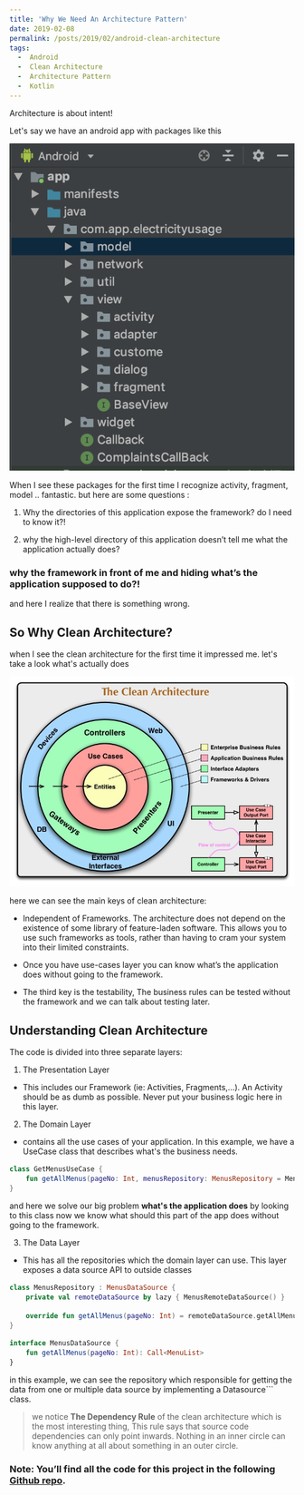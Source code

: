 ```yaml
---
title: 'Why We Need An Architecture Pattern'
date: 2019-02-08
permalink: /posts/2019/02/android-clean-architecture
tags:
  -  Android
  -  Clean Architecture
  -  Architecture Pattern
  -  Kotlin
---
```

 Architecture is about intent!
 
 Let's say we have an android app with packages like this


![no architecture image](/images/no_architecture.png)

When I see these packages for the first time I recognize activity, fragment, model .. fantastic.
but here are some questions :

1. Why the directories of this application expose the framework? do I need to know it?!

2. why the high-level directory of this application doesn’t tell me what the application actually does?
### why the framework in front of me and hiding what’s the application supposed to do?!
 and here I realize that there is something wrong.

## So Why Clean Architecture?

when I see the clean architecture for the first time it impressed me. let's take a look what's actually does

![clean architecture image](/images/clean_architecture.jpg)

here we can see the main keys of clean architecture:

* Independent of Frameworks. The architecture does not depend on the existence of some library of feature-laden software. This allows you to use such frameworks as tools, rather than having to cram your system into their limited constraints.

* Once you have use-cases layer you can know what’s the application does without going to the framework. 

* The third key is the testability, The business rules can be tested without the framework and we can talk about testing later.


## Understanding Clean Architecture
 
 The code is divided into three separate layers:

1. The Presentation Layer
* This includes our Framework (ie: Activities, Fragments,...). An Activity should be as dumb as possible. Never put your business logic here in this layer.

2. The Domain Layer
* contains all the use cases of your application. In this example, we have a UseCase class that describes what's the business needs.
``` kotlin
class GetMenusUseCase {
    fun getAllMenus(pageNo: Int, menusRepository: MenusRepository = MenusRepository()) = menusRepository.getAllMenus(pageNo)
}
```

and here we solve our big problem **what's the application does** by looking to this class now we know what should this part of the app does without going to the framework.

3. The Data Layer
* This has all the repositories which the domain layer can use. This layer exposes a data source API to outside classes
``` kotlin
class MenusRepository : MenusDataSource {
    private val remoteDataSource by lazy { MenusRemoteDataSource() }

    override fun getAllMenus(pageNo: Int) = remoteDataSource.getAllMenus(pageNo)
}
```
``` kotlin
interface MenusDataSource {
    fun getAllMenus(pageNo: Int): Call<MenuList>
}
```

in this example, we can see the repository which responsible for getting the data from one or multiple data source by implementing a Datasource``` class.

> we notice **The Dependency Rule** of the clean architecture which is the most interesting thing,
> This rule says that source code dependencies can only point inwards. Nothing in an inner circle can know anything at all about something in an outer circle.


### Note: You’ll find all the code for this project in the following [Github repo](https://github.com/muhammadFawzy/menus-app-architecture/tree/mvvm-clean).
